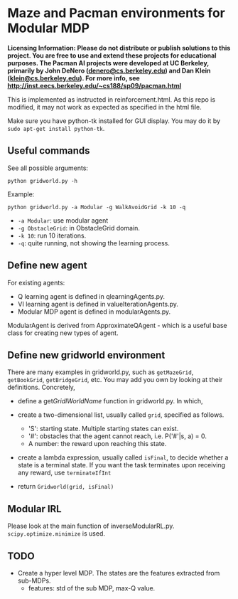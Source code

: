 Maze and Pacman environments for Modular MDP
==============

**Licensing Information: Please do not distribute or publish solutions to this
project. You are free to use and extend these projects for educational
purposes. The Pacman AI projects were developed at UC Berkeley, primarily by
John DeNero (denero@cs.berkeley.edu) and Dan Klein (klein@cs.berkeley.edu).
For more info, see http://inst.eecs.berkeley.edu/~cs188/sp09/pacman.html**

This is implemented as instructed in reinforcement.html. As this repo is modified, it may not work as expected as specified in the html file.

Make sure you have python-tk installed for GUI display. You may do it by `sudo apt-get install python-tk`.

Useful commands
--------------

See all possible arguments:

``python gridworld.py -h``

Example:

``python gridworld.py -a Modular -g WalkAvoidGrid -k 10 -q``

- `-a Modular`: use modular agent
- `-g ObstacleGrid`: in ObstacleGrid domain.
- `-k 10`: run 10 iterations.
- `-q`: quite running, not showing the learning process.

Define new agent
--------------

For existing agents:

- Q learning agent is defined in qlearningAgents.py.
- VI learning agent is defined in valueIterationAgents.py.
- Modular MDP agent is defined in modularAgents.py.

ModularAgent is derived from ApproximateQAgent - which is a useful base class for creating new types of agent.

Define new gridworld environment
--------------

There are many examples in gridworld.py, such as `getMazeGrid`, `getBookGrid`, `getBridgeGrid`, etc.
You may add you own by looking at their definitions. Concretely,

- define a get$GridlWorldName$ function in gridworld.py. In which,
- create a two-dimensional list, usually called `grid`, specified as follows.

  * 'S': starting state. Multiple starting states can exist.
  * '#': obstacles that the agent cannot reach, i.e. P('#'|s, a) = 0.
  * A number: the reward upon reaching this state.

- create a lambda expression, usually called `isFinal`, to decide whether a state is a terminal state. If you want the task terminates upon receiving any reward, use `terminateIfInt`
- return `Gridworld(grid, isFinal)`

Modular IRL
--------------
Please look at the main function of inverseModularRL.py. `scipy.optimize.minimize` is used.

TODO
--------------

- Create a hyper level MDP. The states are the features extracted from sub-MDPs.
	* features: std of the sub MDP, max-Q value.
